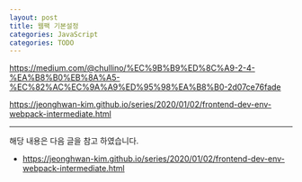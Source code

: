 ```yaml
---
layout: post
title: 웹팩 기본설정
categories: JavaScript
categories: TODO
---
```


https://medium.com/@chullino/%EC%9B%B9%ED%8C%A9-2-4-%EA%B8%B0%EB%8A%A5-%EC%82%AC%EC%9A%A9%ED%95%98%EA%B8%B0-2d07ce76fade

https://jeonghwan-kim.github.io/series/2020/01/02/frontend-dev-env-webpack-intermediate.html


----
해당 내용은 다음 글을 참고 하였습니다.
- https://jeonghwan-kim.github.io/series/2020/01/02/frontend-dev-env-webpack-intermediate.html